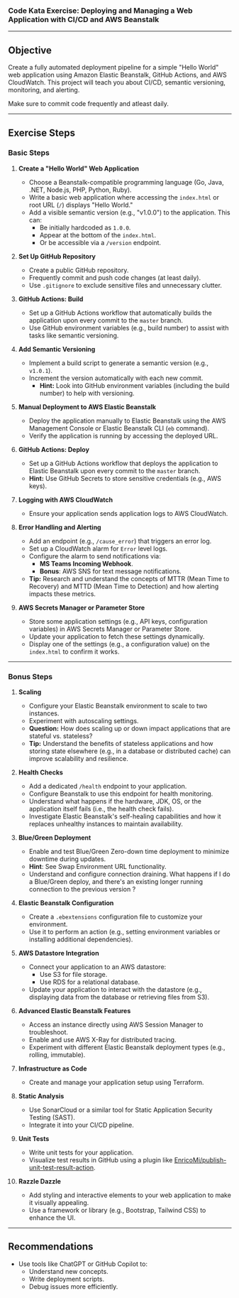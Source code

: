 ### Code Kata Exercise: Deploying and Managing a Web Application with CI/CD and AWS Beanstalk

---

## Objective
Create a fully automated deployment pipeline for a simple "Hello World" web application using Amazon Elastic Beanstalk, GitHub Actions, and AWS CloudWatch. This project will teach you about CI/CD, semantic versioning, monitoring, and alerting.

Make sure to commit code frequently and atleast daily. 

---

## Exercise Steps

### Basic Steps

1. **Create a "Hello World" Web Application**
   - Choose a Beanstalk-compatible programming language (Go, Java, .NET, Node.js, PHP, Python, Ruby).
   - Write a basic web application where accessing the `index.html` or root URL (`/`) displays "Hello World."
   - Add a visible semantic version (e.g., "v1.0.0") to the application. This can:
     - Be initially hardcoded as `1.0.0`.
     - Appear at the bottom of the `index.html`.
     - Or be accessible via a `/version` endpoint.

2. **Set Up GitHub Repository**
   - Create a public GitHub repository.
   - Frequently commit and push code changes (at least daily).
   - Use `.gitignore` to exclude sensitive files and unnecessary clutter.

3. **GitHub Actions: Build**
   - Set up a GitHub Actions workflow that automatically builds the application upon every commit to the `master` branch.
   - Use GitHub environment variables (e.g., build number) to assist with tasks like semantic versioning.

4. **Add Semantic Versioning**
   - Implement a build script to generate a semantic version (e.g., `v1.0.1`).
   - Increment the version automatically with each new commit.
     - **Hint:** Look into GitHub environment variables (including the build number) to help with versioning.

5. **Manual Deployment to AWS Elastic Beanstalk**
   - Deploy the application manually to Elastic Beanstalk using the AWS Management Console or Elastic Beanstalk CLI (`eb` command).
   - Verify the application is running by accessing the deployed URL.

6. **GitHub Actions: Deploy**
   - Set up a GitHub Actions workflow that deploys the application to Elastic Beanstalk upon every commit to the `master` branch.
   - **Hint:**  Use GitHub Secrets to store sensitive credentials (e.g., AWS keys).

7. **Logging with AWS CloudWatch**
   - Ensure your application sends application logs to AWS CloudWatch.

8. **Error Handling and Alerting**
   - Add an endpoint (e.g., `/cause_error`) that triggers an error log.
   - Set up a CloudWatch alarm for `Error` level logs.
   - Configure the alarm to send notifications via:
     - **MS Teams Incoming Webhook**.
     - **Bonus**: AWS SNS for text message notifications.
   - **Tip:** Research and understand the concepts of MTTR (Mean Time to Recovery) and MTTD (Mean Time to Detection) and how alerting impacts these metrics.

9. **AWS Secrets Manager or Parameter Store**
   - Store some application settings (e.g., API keys, configuration variables) in AWS Secrets Manager or Parameter Store.
   - Update your application to fetch these settings dynamically.
   - Display one of the settings (e.g., a configuration value) on the `index.html` to confirm it works.

---

### Bonus Steps

1. **Scaling**
   - Configure your Elastic Beanstalk environment to scale to two instances.
   - Experiment with autoscaling settings.
   - **Question:** How does scaling up or down impact applications that are stateful vs. stateless?
   - **Tip:** Understand the benefits of stateless applications and how storing state elsewhere (e.g., in a database or distributed cache) can improve scalability and resilience.

2. **Health Checks**
   - Add a dedicated `/health` endpoint to your application.
   - Configure Beanstalk to use this endpoint for health monitoring.
   - Understand what happens if the hardware, JDK, OS, or the application itself fails (i.e., the health check fails).
   - Investigate Elastic Beanstalk's self-healing capabilities and how it replaces unhealthy instances to maintain availability.

3. **Blue/Green Deployment**
   - Enable and test Blue/Green Zero-down time deployment to minimize downtime during updates.
   - **Hint**: See Swap Environment URL functionality. 
   - Understand and configure connection draining. What happens if I do a Blue/Green deploy, and there's an existing longer running connection to the previous version ? 

4. **Elastic Beanstalk Configuration**
   - Create a `.ebextensions` configuration file to customize your environment.
   - Use it to perform an action (e.g., setting environment variables or installing additional dependencies).

5. **AWS Datastore Integration**
   - Connect your application to an AWS datastore:
     - Use S3 for file storage.
     - Use RDS for a relational database.
   - Update your application to interact with the datastore (e.g., displaying data from the database or retrieving files from S3).

6. **Advanced Elastic Beanstalk Features**
   - Access an instance directly using AWS Session Manager to troubleshoot.
   - Enable and use AWS X-Ray for distributed tracing.
   - Experiment with different Elastic Beanstalk deployment types (e.g., rolling, immutable).

7. **Infrastructure as Code**
   - Create and manage your application setup using Terraform.

8. **Static Analysis**
   - Use SonarCloud or a similar tool for Static Application Security Testing (SAST).
   - Integrate it into your CI/CD pipeline.

9. **Unit Tests**
   - Write unit tests for your application.
   - Visualize test results in GitHub using a plugin like [EnricoMi/publish-unit-test-result-action](https://github.com/EnricoMi/publish-unit-test-result-action).

10. **Razzle Dazzle**
    - Add styling and interactive elements to your web application to make it visually appealing.
    - Use a framework or library (e.g., Bootstrap, Tailwind CSS) to enhance the UI.

---

## Recommendations

- Use tools like ChatGPT or GitHub Copilot to:
  - Understand new concepts.
  - Write deployment scripts.
  - Debug issues more efficiently.
